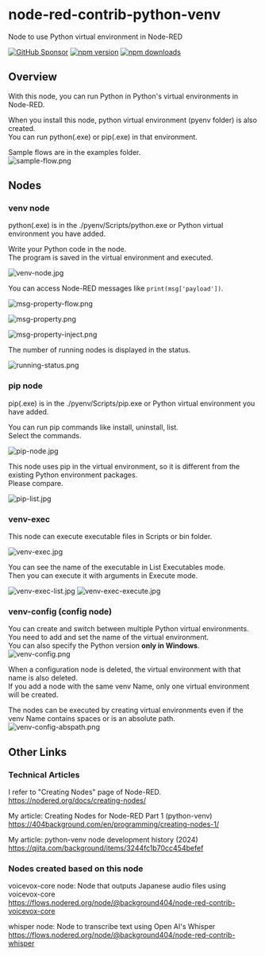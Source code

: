 # node-red-contrib-python-venv

Node to use Python virtual environment in Node-RED

[![GitHub Sponsor](https://img.shields.io/static/v1?label=Sponsor&message=%E2%9D%A4&logo=GitHub&color=ff69b4)](https://github.com/sponsors/404background)
[![npm version](https://img.shields.io/npm/v/@background404/node-red-contrib-python-venv?style=flat-square)](https://www.npmjs.com/package/@background404/node-red-contrib-python-venv)
[![npm downloads](https://img.shields.io/npm/dm/@background404/node-red-contrib-python-venv?style=flat-square)](https://www.npmjs.com/package/@background404/node-red-contrib-python-venv)

## Overview

With this node, you can run Python in Python's virtual environments in Node-RED.

When you install this node, python virtual environment (pyenv folder) is also created.  
You can run python(.exe) or pip(.exe) in that environment.

Sample flows are in the examples folder.  
![sample-flow.png](./img/sample-flow.png)

## Nodes

### venv node

python(.exe) is in the ./pyenv/Scripts/python.exe or Python virtual environment you have added.

Write your Python code in the node.  
The program is saved in the virtual environment and executed.

![venv-node.jpg](./img/venv-node.png)

You can access Node-RED messages like `print(msg['payload'])`.

![msg-property-flow.png](./img/msg-property-flow.png)

![msg-property.png](./img/msg-property.png)

![msg-property-inject.png](./img/msg-property-inject.png)

The number of running nodes is displayed in the status.

![running-status.png](./img/running-status.png)

### pip node

pip(.exe) is in the ./pyenv/Scripts/pip.exe or Python virtual environment you have added.

You can run pip commands like install, uninstall, list.  
Select the commands.

![pip-node.jpg](./img/pip-node.png)

This node uses pip in the virtual environment, so it is different from the existing Python environment packages.  
Please compare.

![pip-list.jpg](./img/pip-list.jpg)

### venv-exec

This node can execute executable files in Scripts or bin folder.

![venv-exec.jpg](./img/venv-exec.jpg)

You can see the name of the executable in List Executables mode.  
Then you can execute it with arguments in Execute mode.

![venv-exec-list.jpg](./img/venv-exec-list.jpg)
![venv-exec-execute.jpg](./img/venv-exec-execute.jpg)

### venv-config (config node)

You can create and switch between multiple Python virtual environments.  
You need to add and set the name of the virtual environment.  
You can also specify the Python version **only in Windows**.  
![venv-config.png](./img/venv-config.png)

When a configuration node is deleted, the virtual environment with that name is also deleted.  
If you add a node with the same venv Name, only one virtual environment will be created.

The nodes can be executed by creating virtual environments even if the venv Name contains spaces or is an absolute path.  
![venv-config-abspath.png](./img/venv-config-abspath.png)

## Other Links

### Technical Articles

I refer to "Creating Nodes" page of Node-RED.  
<https://nodered.org/docs/creating-nodes/>

My article: Creating Nodes for Node-RED Part 1 (python-venv)  
<https://404background.com/en/programming/creating-nodes-1/>

My article: python-venv node development history (2024)  
<https://qiita.com/background/items/3244fc1b70cc454befef>  

### Nodes created based on this node

voicevox-core node: Node that outputs Japanese audio files using voicevox-core  
<https://flows.nodered.org/node/@background404/node-red-contrib-voicevox-core>

whisper node: Node to transcribe text using Open AI's Whisper  
<https://flows.nodered.org/node/@background404/node-red-contrib-whisper>
